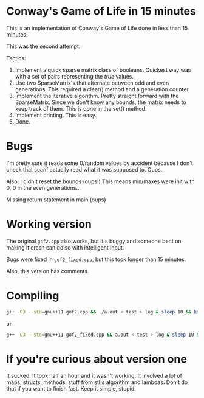 Conway's Game of Life in 15 minutes
===================================

This is an implementation of Conway's Game of Life done in less than 15 minutes.

This was the second attempt.

Tactics:  
1.  Implement a quick sparse matrix class of booleans. Quickest way was with a set of pairs representing the _true_ values.  
2.  Use two SparseMatrix's that alternate between odd and even generations. This required a clear() method and a generation counter.  
3.  Implement the iterative algorithm. Pretty straight forward with the SparseMatrix. Since we don't know any bounds, the matrix needs to keep track of them. This is done in the set() method.  
4.  Implement printing. This is easy.  
5.  Done.  

Bugs
====

I'm pretty sure it reads some 0/random values by accident because I don't check that scanf actually read what it was supposed to. Oups.

Also, I didn't reset the bounds (oups!) This means min/maxes were init with 0, 0 in the even generations...

Missing return statement in main (oups)

Working version
===============

The original `gof2.cpp` also works, but it's buggy and someone bent on making it crash can do so with intelligent input.

Bugs were fixed in `gof2_fixed.cpp`, but this took longer than 15 minutes.

Also, this version has comments.

Compiling
=========

```sh
g++ -O3 --std=gnu++11 gof2.cpp && ./a.out < test > log & sleep 10 && killall -9 a.out
```

or
```sh
g++ -O3 --std=gnu++11 gof2_fixed.cpp && a.out < test > log & sleep 10 && killall -9 a.out
```

If you're curious about version one
===================================

It sucked. It took half an hour and it wasn't working. It involved a lot of maps, structs, methods, stuff from stl's algorithm and lambdas. Don't do that if you want to finish fast. Keep it simple, stupid.
